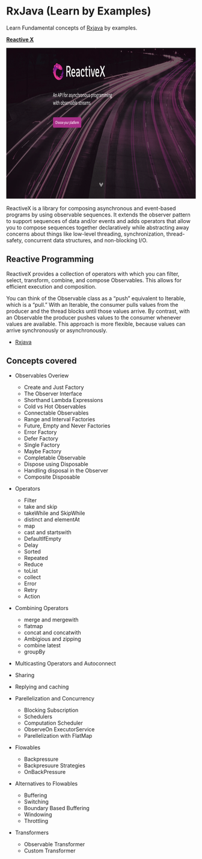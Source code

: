 # RxJava (Learn by Examples)
Learn Fundamental concepts of [Rxjava](https://github.com/ReactiveX/RxJava) by examples.


**[Reactive X](http://reactivex.io/intro.html)**

<img src="https://github.com/udayrajsawhney/RxJava/blob/master/coreconcepts/1.png" width="1000" height="400"/>

ReactiveX is a library for composing asynchronous and event-based programs by using observable sequences.
It extends the observer pattern to support sequences of data and/or events and adds operators that allow you to compose sequences together declaratively while abstracting away concerns about things like low-level threading, synchronization, thread-safety, concurrent data structures, and non-blocking I/O.

## Reactive Programming
ReactiveX provides a collection of operators with which you can filter, select, transform, combine, and compose Observables. This allows for efficient execution and composition.

You can think of the Observable class as a “push” equivalent to Iterable, which is a “pull.” With an Iterable, the consumer pulls values from the producer and the thread blocks until those values arrive. By contrast, with an Observable the producer pushes values to the consumer whenever values are available. This approach is more flexible, because values can arrive synchronously or asynchronously.


- [Rxjava](https://github.com/ReactiveX/RxJava)

## Concepts covered

- Observables Overiew
	- Create and Just Factory
	- The Observer Interface
	- Shorthand Lambda Expressions
	- Cold vs Hot Observables
	- Connectable Observables
	- Range and Interval Factories
	- Future, Empty and Never Factories
	- Error Factory
	- Defer Factory
	- Single Factory
	- Maybe Factory
	- Completable Observable
	- Dispose using Disposable
	- Handling disposal in the Observer
	- Composite Disposable

- Operators
	- Filter
	- take and skip
	- takeWhile and SkipWhile
	- distinct and elementAt
	- map
	- cast and startswith
	- DefaultIfEmpty
	- Delay
	- Sorted
	- Repeated
	- Reduce
	- toList
	- collect
	- Error
	- Retry
	- Action

- Combining Operators
	- merge and mergewith
	- flatmap
	- concat and concatwith
	- Ambigious and zipping
	- combine latest
	- groupBy

- Multicasting Operators and Autoconnect
- Sharing
- Replying and caching

- Parellelization and Concurrency
	- Blocking Subscription
	- Schedulers
	- Computation Scheduler
	- ObserveOn ExecutorService
	- Parellelization with FlatMap

- Flowables
	- Backpressure
	- Backpresuure Strategies
	- OnBackPressure

- Alternatives to Flowables
	- Buffering
	- Switching
	- Boundary Based Buffering
	- Windowing
	- Throttling

- Transformers
	- Observable Transformer
	- Custom Transformer

